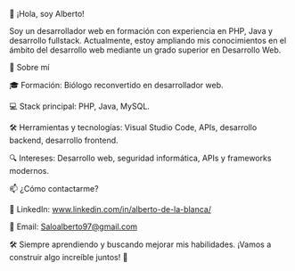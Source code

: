 👋 ¡Hola, soy Alberto!

Soy un desarrollador web en formación con experiencia en PHP, Java y desarrollo fullstack. Actualmente, estoy ampliando mis conocimientos en el ámbito del desarrollo web mediante un grado superior en Desarrollo Web.

🚀 Sobre mí

🎓 Formación: Biólogo reconvertido en desarrollador web.

💻 Stack principal: PHP, Java, MySQL.

🛠 Herramientas y tecnologías: Visual Studio Code, APIs, desarrollo backend, desarrollo frontend.

🔍 Intereses: Desarrollo web, seguridad informática, APIs y frameworks modernos.

📫 ¿Cómo contactarme?

💼 LinkedIn: www.linkedin.com/in/alberto-de-la-blanca/

📧 Email: Saloalberto97@gmail.com

🛠 Siempre aprendiendo y buscando mejorar mis habilidades. ¡Vamos a construir algo increíble juntos! 🚀
